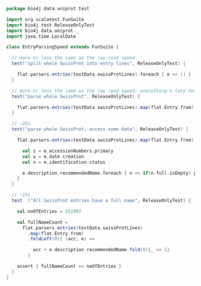 
```scala
package bio4j.data.uniprot.test

import org.scalatest.FunSuite
import bio4j.test.ReleaseOnlyTest
import bio4j.data.uniprot._
import java.time.LocalDate

class EntryParsingSpeed extends FunSuite {

  // more or less the same as the raw read speed
  test("split whole SwissProt into entry lines", ReleaseOnlyTest) {

    flat.parsers.entries(testData.swissProtLines).foreach { e => () }
  }

  // more or less the same as the raw read speed; everything's lazy here
  test("parse whole SwissProt", ReleaseOnlyTest) {

    flat.parsers.entries(testData.swissProtLines).map(flat.Entry.from).foreach { e => () }
  }

  // ~26s
  test("parse whole SwissProt, access some data", ReleaseOnlyTest) {

    flat.parsers.entries(testData.swissProtLines).map(flat.Entry.from).foreach { e =>

      val z = e.accessionNumbers.primary
      val u = e.date.creation
      val v = e.identification.status

      e.description.recommendedName.foreach { n => if(n.full.isEmpty) println("empty full name!!") }
    }
  }

  // ~15s
  test  ("All SwissProt entries have a full name", ReleaseOnlyTest) {

    val noOfEntries = 551987

    val fullNameCount =
      flat.parsers.entries(testData.swissProtLines)
        .map(flat.Entry.from)
        .foldLeft(0){ (acc, e) =>

          acc + e.description.recommendedName.fold(0){_ => 1}
        }

    assert { fullNameCount == noOfEntries }
  }
}

```




[test/scala/lines.scala]: lines.scala.md
[test/scala/testData.scala]: testData.scala.md
[test/scala/FlatFileEntry.scala]: FlatFileEntry.scala.md
[test/scala/EntryParsingSpeed.scala]: EntryParsingSpeed.scala.md
[test/scala/FileReadSpeed.scala]: FileReadSpeed.scala.md
[test/scala/SeqOps.scala]: SeqOps.scala.md
[main/scala/entry.scala]: ../../main/scala/entry.scala.md
[main/scala/flat/SequenceData.scala]: ../../main/scala/flat/SequenceData.scala.md
[main/scala/flat/KW.scala]: ../../main/scala/flat/KW.scala.md
[main/scala/flat/ID.scala]: ../../main/scala/flat/ID.scala.md
[main/scala/flat/RC.scala]: ../../main/scala/flat/RC.scala.md
[main/scala/flat/DT.scala]: ../../main/scala/flat/DT.scala.md
[main/scala/flat/Entry.scala]: ../../main/scala/flat/Entry.scala.md
[main/scala/flat/GN.scala]: ../../main/scala/flat/GN.scala.md
[main/scala/flat/parsers.scala]: ../../main/scala/flat/parsers.scala.md
[main/scala/flat/RG.scala]: ../../main/scala/flat/RG.scala.md
[main/scala/flat/DR.scala]: ../../main/scala/flat/DR.scala.md
[main/scala/flat/OG.scala]: ../../main/scala/flat/OG.scala.md
[main/scala/flat/RL.scala]: ../../main/scala/flat/RL.scala.md
[main/scala/flat/SQ.scala]: ../../main/scala/flat/SQ.scala.md
[main/scala/flat/PE.scala]: ../../main/scala/flat/PE.scala.md
[main/scala/flat/OS.scala]: ../../main/scala/flat/OS.scala.md
[main/scala/flat/CC.scala]: ../../main/scala/flat/CC.scala.md
[main/scala/flat/OX.scala]: ../../main/scala/flat/OX.scala.md
[main/scala/flat/OH.scala]: ../../main/scala/flat/OH.scala.md
[main/scala/flat/RN.scala]: ../../main/scala/flat/RN.scala.md
[main/scala/flat/DE.scala]: ../../main/scala/flat/DE.scala.md
[main/scala/flat/RA.scala]: ../../main/scala/flat/RA.scala.md
[main/scala/flat/RX.scala]: ../../main/scala/flat/RX.scala.md
[main/scala/flat/FT.scala]: ../../main/scala/flat/FT.scala.md
[main/scala/flat/AC.scala]: ../../main/scala/flat/AC.scala.md
[main/scala/flat/RP.scala]: ../../main/scala/flat/RP.scala.md
[main/scala/flat/lineTypes.scala]: ../../main/scala/flat/lineTypes.scala.md
[main/scala/flat/RT.scala]: ../../main/scala/flat/RT.scala.md
[main/scala/seqOps.scala]: ../../main/scala/seqOps.scala.md